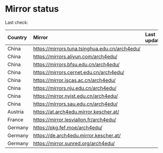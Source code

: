 <script src="./time.js"></script>
# Mirror status
Last check: <script type="text/javascript">localize(1714641564.5841212);</script>

|Country|Mirror|Last update|
|:------|:-----|:----------|
|China|https://mirrors.tuna.tsinghua.edu.cn/arch4edu/|<script type="text/javascript">localize(1714588368);</script>|
|China|https://mirrors.aliyun.com/arch4edu/|<script type="text/javascript">localize(1714588368);</script>|
|China|https://mirrors.bfsu.edu.cn/arch4edu/|<script type="text/javascript">localize(1714588368);</script>|
|China|https://mirrors.cernet.edu.cn/arch4edu/|<script type="text/javascript">localize(1714588368);</script>|
|China|https://mirror.iscas.ac.cn/arch4edu/|<script type="text/javascript">localize(1714588368);</script>|
|China|https://mirrors.nju.edu.cn/arch4edu/|<script type="text/javascript">localize(1714588368);</script>|
|China|https://mirror.nyist.edu.cn/arch4edu/|<script type="text/javascript">localize(1714588368);</script>|
|China|https://mirrors.sau.edu.cn/arch4edu/|<script type="text/javascript">localize(1714588368);</script>|
|Austria|https://at.arch4edu.mirror.kescher.at/|<script type="text/javascript">localize(1714631842);</script>|
|France|https://mirror.lesviallon.fr/arch4edu/|<script type="text/javascript">localize(1714588368);</script>|
|Germany|https://pkg.fef.moe/arch4edu/|<script type="text/javascript">localize(1714631842);</script>|
|Germany|https://de.arch4edu.mirror.kescher.at/|<script type="text/javascript">localize(1714631842);</script>|
|Germany|https://mirror.sunred.org/arch4edu/|<script type="text/javascript">localize(1714631842);</script>|

<script src="./tablefilter/tablefilter.js"></script>
<script src="./table.js"></script>